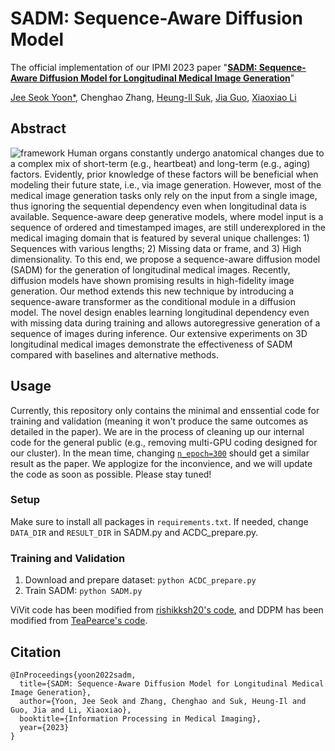 # SADM: Sequence-Aware Diffusion Model
The official implementation of our IPMI 2023 paper "**[SADM: Sequence-Aware Diffusion Model for Longitudinal Medical Image Generation](https://arxiv.org/abs/2212.08228)**"

[Jee Seok Yoon*](https://www.jsyoon.kr/), Chenghao Zhang, [Heung-Il Suk](https://milab.korea.ac.kr/), [Jia Guo](https://mr.research.columbia.edu/content/jia-guo), [Xiaoxiao Li](https://tea.ece.ubc.ca/)

## Abstract
![framework](https://user-images.githubusercontent.com/5194237/219783819-92de9233-12bf-4100-9efe-4976cb408c81.svg)
Human organs constantly undergo anatomical changes due to a complex mix of short-term (e.g., heartbeat) and long-term (e.g., aging) factors. Evidently, prior knowledge of these factors will be beneficial when modeling their future state, i.e., via image generation. However, most of the medical image generation tasks only rely on the input from a single image, thus ignoring the sequential dependency even when longitudinal data is available. Sequence-aware deep generative models, where model input is a sequence of ordered and timestamped images, are still underexplored in the medical imaging domain that is featured by several unique challenges: 1) Sequences with various lengths; 2) Missing data or frame, and 3) High dimensionality. To this end, we propose a sequence-aware diffusion model (SADM) for the generation of longitudinal medical images. Recently, diffusion models have shown promising results in high-fidelity image generation. Our method extends this new technique by introducing a sequence-aware transformer as the conditional module in a diffusion model. The novel design enables learning longitudinal dependency even with missing data during training and allows autoregressive generation of a sequence of images during inference. Our extensive experiments on 3D longitudinal medical images demonstrate the effectiveness of SADM compared with baselines and alternative methods.


## Usage
Currently, this repository only contains the minimal and enssential code for training and validation (meaning it won't produce the same outcomes as detailed in the paper). We are in the process of cleaning up our internal code for the general public (e.g., removing multi-GPU coding designed for our cluster). In the mean time, changing [``n_epoch=300``](https://github.com/ubc-tea/SADM-Longitudinal-Medical-Image-Generation/blob/main/SADM.py#L17) should get a similar result as the paper. We applogize for the inconvience, and we will update the code as soon as possible. Please stay tuned!
### Setup
Make sure to install all packages in ``requirements.txt``. If needed, change ``DATA_DIR`` and ``RESULT_DIR`` in SADM.py and ACDC_prepare.py.
### Training and Validation
1. Download and prepare dataset: ``python ACDC_prepare.py``
1. Train SADM: ``python SADM.py``

ViVit code has been modified from [rishikksh20's code](https://github.com/rishikksh20/ViViT-pytorch), and DDPM has been modified from [TeaPearce's code](https://github.com/TeaPearce/Conditional_Diffusion_MNIST).


## Citation

````
@InProceedings{yoon2022sadm,
  title={SADM: Sequence-Aware Diffusion Model for Longitudinal Medical Image Generation},
  author={Yoon, Jee Seok and Zhang, Chenghao and Suk, Heung-Il and Guo, Jia and Li, Xiaoxiao},
  booktitle={Information Processing in Medical Imaging},
  year={2023}
}
````
